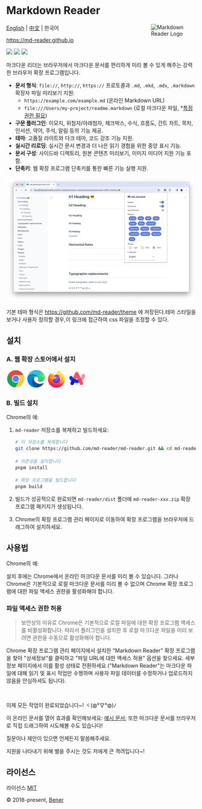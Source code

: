 # Markdown Reader

<img alt="Markdown Reader Logo" src="https://raw.githubusercontent.com/md-reader/md-reader/main/src//images/logo-stroke.svg" align="right" width="120">

[English](./README.md) | [中文](./README-cn.md) | 한국어

https://md-reader.github.io

[![](https://badgen.net/chrome-web-store/v/medapdbncneneejhbgcjceippjlfkmkg?icon=chrome&color=607cd2)](https://chromewebstore.google.com/detail/md-reader/medapdbncneneejhbgcjceippjlfkmkg) [![](https://badgen.net/chrome-web-store/stars/medapdbncneneejhbgcjceippjlfkmkg?icon=chrome&color=607cd2)](https://chromewebstore.google.com/detail/md-reader/medapdbncneneejhbgcjceippjlfkmkg) [![](https://badgen.net/chrome-web-store/users/medapdbncneneejhbgcjceippjlfkmkg?icon=chrome&color=607cd2)](https://chromewebstore.google.com/detail/md-reader/medapdbncneneejhbgcjceippjlfkmkg)

마크다운 리더는 브라우저에서 마크다운 문서를 편리하게 미리 볼 수 있게 해주는 강력한 브라우저 확장 프로그램입니다.

- **문서 형식**: `file://`, `http://`, `https://` 프로토콜과 `.md`, `.mkd`, `.mdx`, `.markdown` 확장자 파일 미리보기 지원:
  - `https://example.com/example.md` (온라인 Markdown URL)
  - `file:///Users/my-project/readme.markdown` (로컬 마크다운 파일, \*[특정 권한 필요](#파일-액세스-권한-허용))
- **구문 플러그인**: 이모지, 위첨자/아래첨자, 체크박스, 수식, 흐름도, 간트 차트, 목차, 인서션, 약어, 주석, 알림 등의 기능 제공.
- **테마**: 고품질 라이트와 다크 테마, 코드 강조 기능 지원.
- **실시간 리로딩**: 실시간 문서 변경과 더 나은 읽기 경험을 위한 중앙 표시 기능.
- **문서 구성**: 사이드바 디렉토리, 원본 콘텐츠 미리보기, 이미지 미디어 지원 기능 포함.
- **단축키**: 웹 확장 프로그램 단축키를 통한 빠른 기능 실행 지원.

![banner](./example/example-1.png)

기본 테마 형식은 https://github.com/md-reader/theme 에 저장된다.테마 스타일을 보거나 사용자 정의할 경우,이 링크에 접근하여 css 파일을 조정할 수 있다.

## 설치

### A. 웹 확장 스토어에서 설치

<a href="https://chromewebstore.google.com/detail/md-reader/medapdbncneneejhbgcjceippjlfkmkg" target="_blank"><img src="./src/images/Chrome.png" style="width:50px"/></a>
<a href="https://microsoftedge.microsoft.com/addons/detail/markdown-reader/djnplooklihmkcioemdjfcednfkpiodc" target="_blank"><img src="./src/images/Edge.png" style="width:50px"/></a>
<a href="https://addons.mozilla.org/firefox/addon/markdown-reader-ext/" target="_blank"><img src="./src/images/Firefox.png" style="width:50px"/></a>
<a href="https://chromewebstore.google.com/detail/md-reader/medapdbncneneejhbgcjceippjlfkmkg" target="_blank"><img src="./src/images/Arc.png" style="width:50px"/></a>

### B. 빌드 설치

Chrome의 예:

1. `md-reader` 저장소를 복제하고 빌드하세요:

   ```bash
   # 이 저장소를 복제합니다
   git clone https://github.com/md-reader/md-reader.git && cd md-reader

   # 의존성을 설치합니다
   pnpm install

   # 확장 프로그램을 빌드합니다
   pnpm build
   ```

2. 빌드가 성공적으로 완료되면 `md-reader/dist` 폴더에 `md-reader-xxx.zip` 확장 프로그램 패키지가 생성됩니다.

3. Chrome의 확장 프로그램 관리 페이지로 이동하여 확장 프로그램을 브라우저에 드래그하여 설치하세요.

## 사용법

Chrome의 예:

설치 후에는 Chrome에서 온라인 마크다운 문서를 미리 볼 수 있습니다. 그러나 Chrome은 기본적으로 로컬 마크다운 문서를 미리 볼 수 없으며 Chrome 확장 프로그램에 대한 파일 액세스 권한을 활성화해야 합니다.

### 파일 액세스 권한 허용

> 보안상의 이유로 Chrome은 기본적으로 로컬 파일에 대한 확장 프로그램 액세스를 비활성화합니다. 따라서 플러그인을 설치한 후 로컬 마크다운 파일을 미리 보려면 권한을 수동으로 활성화해야 합니다.

Chrome 확장 프로그램 관리 페이지에서 설치한 "Markdown Reader" 확장 프로그램을 찾아 "상세정보"를 클릭하고 "파일 URL에 대한 액세스 허용" 옵션을 찾으세요. 세부 정보 페이지에서 이를 활성 상태로 전환하세요 ("Markdown Reader"는 마크다운 파일에 대해 읽기 및 표시 작업만 수행하며 사용자 파일 데이터를 수정하거나 업로드하지 않음을 안심하셔도 됩니다).

<br/>

이제 모든 작업이 완료되었습니다~! ヾ(◍°∇°◍)ﾉ

이 온라인 문서를 열어 효과를 확인해보세요: [예시 문서](https://raw.githubusercontent.com/md-reader/md-reader/main/example/example.md); 또한 마크다운 문서를 브라우저로 직접 드래그하여 시도해볼 수도 있습니다!

질문이나 제안이 있으면 언제든지 말씀해주세요.

지원을 나타내기 위해 별을 주시는 것도 저에게 큰 격려입니다~!

## 라이선스

라이선스 [MIT](https://github.com/md-reader/md-reader/blob/main/LICENSE)

© 2018-present, [Bener](https://github.com/Heroor)

